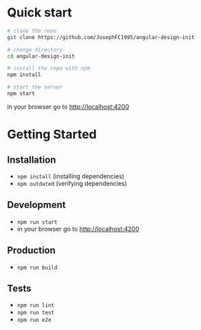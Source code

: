 # Quick start

```bash
# clone the repo
git clone https://github.com/JosephFC1995/angular-design-init

# change directory
cd angular-design-init

# install the repo with npm
npm install

# start the server
npm start

```

in your browser go to [http://localhost:4200](http://localhost:4200)

# Getting Started

## Installation

- `npm install` (installing dependencies)
- `npm outdated` (verifying dependencies)

## Development

- `npm run start`
- in your browser go to [http://localhost:4200](http://localhost:4200)

## Production

- `npm run build`

## Tests

- `npm run lint`
- `npm run test`
- `npm run e2e`
